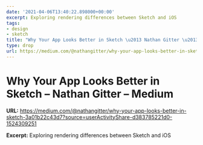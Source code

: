 ```yaml
---
date: '2021-04-06T13:40:22.898000+00:00'
excerpt: Exploring rendering differences between Sketch and iOS
tags:
- design
- sketch
title: "Why Your App Looks Better in Sketch \u2013 Nathan Gitter \u2013 Medium"
type: drop
url: https://medium.com/@nathangitter/why-your-app-looks-better-in-sketch-3a01b22c43d7?source=userActivityShare-d383785221d0-1524309251
---
```


# Why Your App Looks Better in Sketch – Nathan Gitter – Medium

**URL:** https://medium.com/@nathangitter/why-your-app-looks-better-in-sketch-3a01b22c43d7?source=userActivityShare-d383785221d0-1524309251

**Excerpt:** Exploring rendering differences between Sketch and iOS
